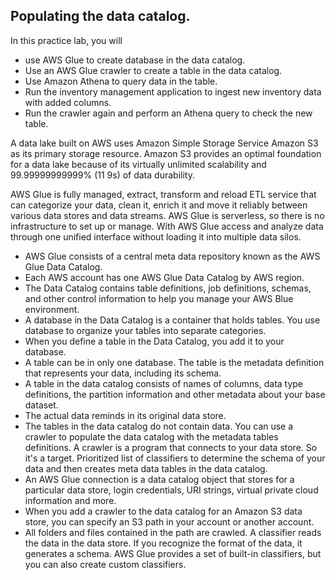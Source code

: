 ## Populating the data catalog. 
In this practice lab, you will
- use AWS Glue to create database in the data catalog. 
- Use an AWS Glue crawler to create a table in the data catalog. 
- Use Amazon Athena to query data in the table. 
- Run the inventory management application to ingest new inventory data with added columns. 
- Run the crawler again and perform an Athena query to check the new table. 

A data lake built on AWS uses Amazon Simple Storage Service Amazon S3 as its primary storage resource. Amazon S3 provides an optimal foundation for a data lake because of its virtually unlimited scalability and 99.99999999999% (11 9s) of data durability.

AWS Glue is fully managed, extract, transform and reload ETL service that can categorize your data, clean it, enrich it and move it reliably between various data stores and data streams. AWS Glue is serverless, so there is no infrastructure to set up or manage. With AWS Glue access and analyze data through one unified interface without loading it into multiple data silos. 
- AWS Glue consists of a central meta data repository known as the AWS Glue Data Catalog. 
- Each AWS account has one AWS Glue Data Catalog by AWS region. 
- The Data Catalog contains table definitions, job definitions, schemas, and other control information to help you manage your AWS Blue environment. 
- A database in the Data Catalog is a container that holds tables. You use database to organize your tables into separate categories. 
- When you define a table in the Data Catalog, you add it to your database. 
- A table can be in only one database. The table is the metadata definition that represents your data, including its schema. 
- A table in the data catalog consists of names of columns, data type definitions, the partition information and other metadata about your base dataset. 
- The actual data reminds in its original data store. 
- The tables in the data catalog do not contain data. 
You can use a crawler to populate the data catalog with the metadata tables definitions. A crawler is a program that connects to your data store. So it's a target.  Prioritized list of classifiers to determine the schema of your data and then creates meta data tables in the data catalog. 
- An AWS Glue connection is a data catalog object that stores for a particular data store, login credentials, URI strings, virtual private cloud information and more. 
- When you add a crawler to the data catalog for an Amazon S3 data store, you can specify an S3 path in your account or another account. 
- All folders and files contained in the path are crawled. A classifier reads the data in the data store. If you recognize the format of the data, it generates a schema. AWS Glue provides a set of built-in classifiers, but you can also create custom classifiers. 